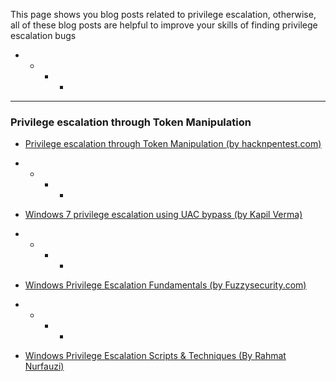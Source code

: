This page shows you blog posts related to privilege escalation, otherwise, all of these blog posts are helpful to improve your skills of finding privilege escalation bugs


+ + + +
------------------------------------------------------------------------------




### Privilege escalation through Token Manipulation

* [Privilege escalation through Token Manipulation (by hacknpentest.com)](https://hacknpentest.com/privilege-escalation-through-token-manipulation/)



+ + + +

* [Windows 7 privilege escalation using UAC bypass (by Kapil Verma)](https://medium.com/@kapilvermarbl/windows-7-privilege-escalation-using-uac-bypass-b08f5523b7de)
+ + + +
* [Windows Privilege Escalation Fundamentals (by Fuzzysecurity.com)](https://www.fuzzysecurity.com/tutorials/16.html)

+ + + +
* [Windows Privilege Escalation Scripts & Techniques
  (By Rahmat Nurfauzi)](https://medium.com/@rahmatnurfauzi/windows-privilege-escalation-scripts-techniques-30fa37bd194)
